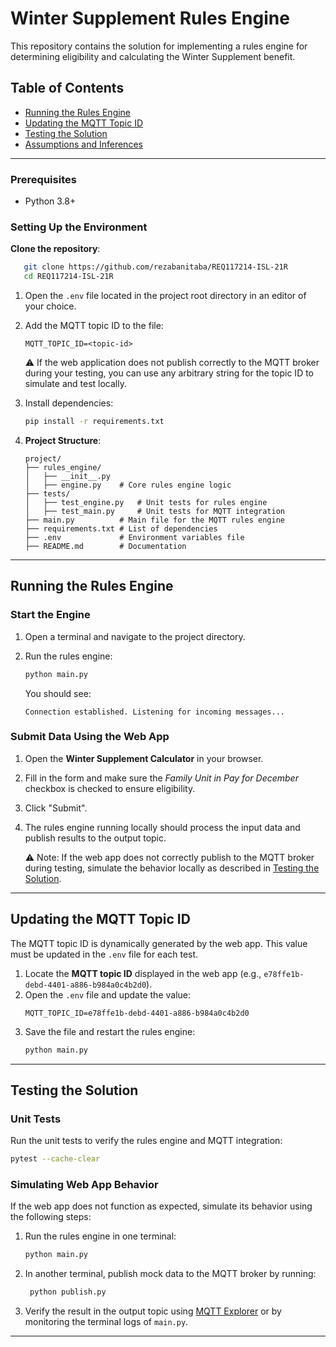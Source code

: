 # Winter Supplement Rules Engine

This repository contains the solution for implementing a rules engine for determining eligibility and calculating the Winter Supplement benefit.

## Table of Contents

- [Running the Rules Engine](#running-the-rules-engine)
- [Updating the MQTT Topic ID](#updating-the-mqtt-topic-id)
- [Testing the Solution](#testing-the-solution)
- [Assumptions and Inferences](#assumptions-and-inferences)

---

### Prerequisites

- Python 3.8+

### Setting Up the Environment
**Clone the repository**:
```bash
   git clone https://github.com/rezabanitaba/REQ117214-ISL-21R
   cd REQ117214-ISL-21R
```
1. Open the `.env` file located in the project root directory in an editor of your choice.
2. Add the MQTT topic ID to the file:

   ```plaintext
   MQTT_TOPIC_ID=<topic-id>
   ```

   ⚠️ If the web application does not publish correctly to the MQTT broker during your testing, you can use any arbitrary string for the topic ID to simulate and test locally.

3. Install dependencies:

   ```bash
   pip install -r requirements.txt
   ```

4. **Project Structure**:
   ```plaintext
   project/
   ├── rules_engine/
   │   ├── __init__.py
   │   ├── engine.py    # Core rules engine logic
   ├── tests/
   │   ├── test_engine.py   # Unit tests for rules engine
   │   ├── test_main.py     # Unit tests for MQTT integration
   ├── main.py          # Main file for the MQTT rules engine
   ├── requirements.txt # List of dependencies
   ├── .env             # Environment variables file
   ├── README.md        # Documentation
   ```

---

## Running the Rules Engine

### Start the Engine

1. Open a terminal and navigate to the project directory.
2. Run the rules engine:

   ```bash
   python main.py
   ```

   You should see:

   ```plaintext
   Connection established. Listening for incoming messages...
   ```

### Submit Data Using the Web App

1. Open the **Winter Supplement Calculator** in your browser.
2. Fill in the form and make sure the _Family Unit in Pay for December_ checkbox is checked to ensure eligibility.
3. Click "Submit".
4. The rules engine running locally should process the input data and publish results to the output topic.

   ⚠️ Note: If the web app does not correctly publish to the MQTT broker during testing, simulate the behavior locally as described in [Testing the Solution](#testing-the-solution).

---

## Updating the MQTT Topic ID

The MQTT topic ID is dynamically generated by the web app. This value must be updated in the `.env` file for each test.

1. Locate the **MQTT topic ID** displayed in the web app (e.g., `e78ffe1b-debd-4401-a886-b984a0c4b2d0`).
2. Open the `.env` file and update the value:
   ```plaintext
   MQTT_TOPIC_ID=e78ffe1b-debd-4401-a886-b984a0c4b2d0
   ```
3. Save the file and restart the rules engine:
   ```bash
   python main.py
   ```

---

## Testing the Solution

### Unit Tests

Run the unit tests to verify the rules engine and MQTT integration:

```bash
pytest --cache-clear
```

### Simulating Web App Behavior

If the web app does not function as expected, simulate its behavior using the following steps:

1. Run the rules engine in one terminal:

   ```bash
   python main.py
   ```

2. In another terminal, publish mock data to the MQTT broker by running:
   ```bash
    python publish.py
   ```
3. Verify the result in the output topic using [MQTT Explorer](https://mqtt-explorer.com/) or by monitoring the terminal logs of `main.py`.

---
